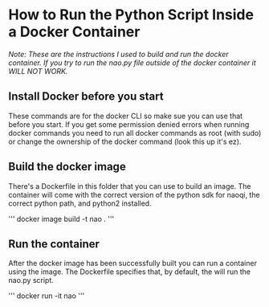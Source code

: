# How to Run the Python Script Inside a Docker Container
*Note: These are the instructions I used to build and run the docker container. If you try to run the nao.py file outside of the docker
container it WILL NOT WORK.*

## Install Docker before you start
These commands are for the docker CLI so make sue you can use that before you start. If you get some permission denied errors when running docker
commands you need to run all docker commands as root (with sudo) or change the ownership of the docker command (look this up it's ez).

## Build the docker image
There's a Dockerfile in this folder that you can use to build an image. The container will come with the correct version of the python sdk
for naoqi, the correct python path, and python2 installed.

'''
docker image build -t nao .
'''

## Run the container
After the docker image has been successfully built you can run a container using the image. The Dockerfile specifies that, by default, the
will run the nao.py script.

'''
docker run -it nao
'''
